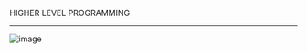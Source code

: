 HIGHER LEVEL PROGRAMMING
*********************************
![image](https://github.com/ebuka1017/alx-higher_level_programming/assets/117865257/832fcd15-9951-4e67-a9de-34cb6ae71748)
